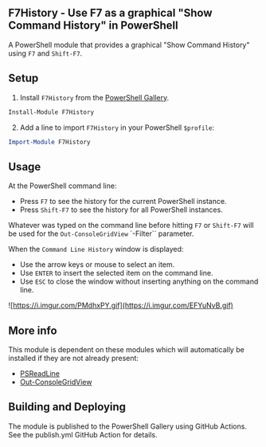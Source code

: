## F7History - Use F7 as a graphical "Show Command History" in PowerShell

A PowerShell module that provides a graphical "Show Command History" using `F7` and `Shift-F7`.

## Setup

1. Install `F7History` from the [PowerShell Gallery](https://www.powershellgallery.com/packages/F7History/).

```ps1
Install-Module F7History
```

2. Add a line to import `F7History` in your PowerShell `$profile`:

```ps1
Import-Module F7History
```

## Usage 

At the PowerShell command line:

* Press `F7` to see the history for the current PowerShell instance.
* Press `Shift-F7` to see the history for all PowerShell instances.

Whatever was typed on the command line before hitting `F7` or `Shift-F7` will be used for the `Out-ConsoleGridView` `-Filter`` parameter.

When the `Command Line History` window is displayed:

* Use the arrow keys or mouse to select an item.
* Use `ENTER` to insert the selected item on the command line.
* Use `ESC` to close the window without inserting anything on the command line.

![https://i.imgur.com/PMdhxPY.gif](https://i.imgur.com/EFYuNvB.gif)

## More info

This module is dependent on these modules which will automatically be installed if they are not already present:

* [PSReadLine](https://github.com/PowerShell/PSReadLine)
* [Out-ConsoleGridView](https://github.com/PowerShell/GraphicalTools)

## Building and Deploying

The module is published to the PowerShell Gallery using GitHub Actions. See the publish.yml GitHub Action for details.
